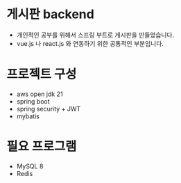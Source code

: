 # 게시판 backend

- 개인적인 공부를 위해서 스프링 부트로 게시판을 만들었습니다.
- vue.js 나 react.js 와 연동하기 위한 공통적인 부분입니다.

# 프로젝트 구성

- aws open jdk 21
- spring boot
- spring security + JWT
- mybatis

# 필요 프로그램
- MySQL 8
- Redis